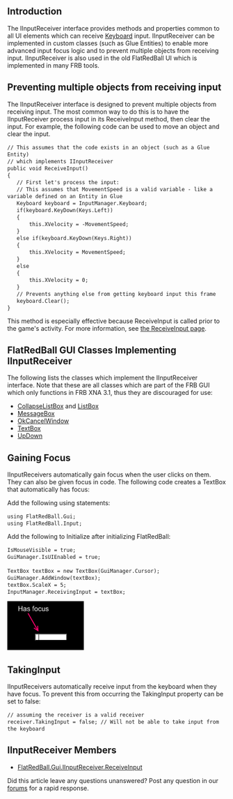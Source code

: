 ## Introduction

The IInputReceiver interface provides methods and properties common to all UI elements which can receive [Keyboard](/frb/docs/index.php?title=FlatRedBall.Input.Keyboard.md "FlatRedBall.Input.Keyboard") input. IInputReceiver can be implemented in custom classes (such as Glue Entities) to enable more advanced input focus logic and to prevent multiple objects from receiving input. IInputReceiver is also used in the old FlatRedBall UI which is implemented in many FRB tools.

## Preventing multiple objects from receiving input

The IInputReceiver interface is designed to prevent multiple objects from receiving input. The most common way to do this is to have the IInputReceiver process input in its ReceiveInput method, then clear the input. For example, the following code can be used to move an object and clear the input.

    // This assumes that the code exists in an object (such as a Glue Entity)
    // which implements IInputReceiver
    public void ReceiveInput()
    {
       // First let's process the input:
       // This assumes that MovementSpeed is a valid variable - like a variable defined on an Entity in Glue
       Keyboard keyboard = InputManager.Keyboard;
       if(keyboard.KeyDown(Keys.Left))
       {
           this.XVelocity = -MovementSpeed;
       }
       else if(keyboard.KeyDown(Keys.Right))
       {
           this.XVelocity = MovementSpeed;
       }
       else
       {
           this.XVelocity = 0;
       }
       // Prevents anything else from getting keyboard input this frame
       keyboard.Clear();
    }

This method is especially effective because ReceiveInput is called prior to the game's activity. For more information, see [the ReceiveInput page](/frb/docs/index.php?title=FlatRedBall.Gui.IInputReceiver.ReceiveInput.md "FlatRedBall.Gui.IInputReceiver.ReceiveInput").

## FlatRedBall GUI Classes Implementing IInputReceiver

The following lists the classes which implement the IInputReceiver interface. Note that these are all classes which are part of the FRB GUI which only functions in FRB XNA 3.1, thus they are discouraged for use:

-   [CollapseListBox](/frb/docs/index.php?title=FlatRedBall.Gui.CollapseListBox.md "FlatRedBall.Gui.CollapseListBox") and [ListBox](/frb/docs/index.php?title=FlatRedBall.Gui.ListBox.md "FlatRedBall.Gui.ListBox")
-   [MessageBox](/frb/docs/index.php?title=FlatRedBall.Gui.MessageBox&action=edit&redlink=1.md "FlatRedBall.Gui.MessageBox (page does not exist)")
-   [OkCancelWindow](/frb/docs/index.php?title=FlatRedBall.Gui.OkCancelWindow.md "FlatRedBall.Gui.OkCancelWindow")
-   [TextBox](/frb/docs/index.php?title=FlatRedBall.Gui.TextBox.md "FlatRedBall.Gui.TextBox")
-   [UpDown](/frb/docs/index.php?title=FlatRedBall.Gui.UpDown&action=edit&redlink=1.md "FlatRedBall.Gui.UpDown (page does not exist)")

## Gaining Focus

IInputReceivers automatically gain focus when the user clicks on them. They can also be given focus in code. The following code creates a TextBox that automatically has focus:

Add the following using statements:

    using FlatRedBall.Gui;
    using FlatRedBall.Input;

Add the following to Initialize after initializing FlatRedBall:

    IsMouseVisible = true;
    GuiManager.IsUIEnabled = true;

    TextBox textBox = new TextBox(GuiManager.Cursor);
    GuiManager.AddWindow(textBox);
    textBox.ScaleX = 5;
    InputManager.ReceivingInput = textBox;

![IInputReceiverFocus.png](/media/migrated_media-IInputReceiverFocus.png)

## TakingInput

IInputReceivers automatically receive input from the keyboard when they have focus. To prevent this from occurring the TakingInput property can be set to false:

    // assuming the receiver is a valid receiver
    receiver.TakingInput = false; // Will not be able to take input from the keyboard

## IInputReceiver Members

-   [FlatRedBall.Gui.IInputReceiver.ReceiveInput](/frb/docs/index.php?title=FlatRedBall.Gui.IInputReceiver.ReceiveInput.md "FlatRedBall.Gui.IInputReceiver.ReceiveInput")

Did this article leave any questions unanswered? Post any question in our [forums](/frb/forum.md) for a rapid response.

